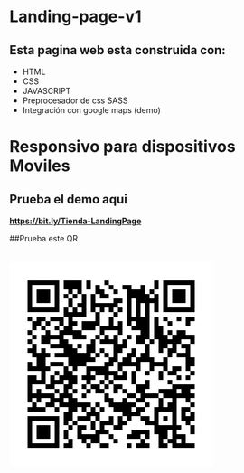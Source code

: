 # Landing-page-v1
## Esta pagina web esta construida con:
* HTML
* CSS
* JAVASCRIPT
* Preprocesador de css SASS
* Integración con google maps (demo)

# Responsivo para dispositivos Moviles

## Prueba el demo aqui
**https://bit.ly/Tienda-LandingPage**

##Prueba este QR
\
\
\
![alt text](qr.png)
